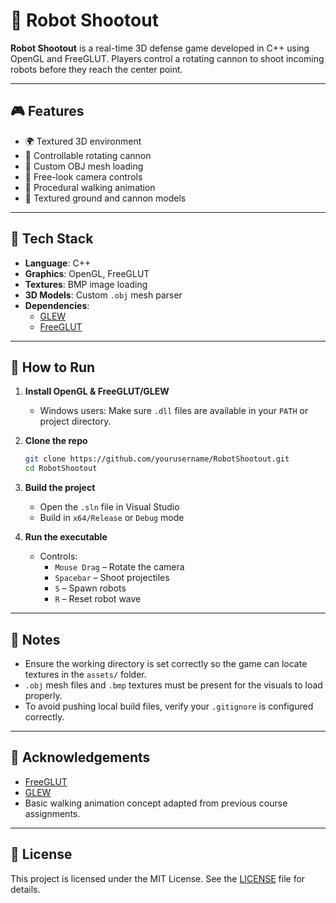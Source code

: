 # 🤖 Robot Shootout

**Robot Shootout** is a real-time 3D defense game developed in C++ using OpenGL and FreeGLUT. Players control a rotating cannon to shoot incoming robots before they reach the center point.

---

## 🎮 Features

- 🌍 Textured 3D environment
- 🔫 Controllable rotating cannon
- 🧱 Custom OBJ mesh loading
- 🎥 Free-look camera controls
- 🏃 Procedural walking animation
- 🧱 Textured ground and cannon models

---

## 🧰 Tech Stack

- **Language**: C++
- **Graphics**: OpenGL, FreeGLUT
- **Textures**: BMP image loading
- **3D Models**: Custom `.obj` mesh parser
- **Dependencies**:
  - [GLEW](http://glew.sourceforge.net/)
  - [FreeGLUT](http://freeglut.sourceforge.net/)

---

## 🚀 How to Run

1. **Install OpenGL & FreeGLUT/GLEW**
   - Windows users: Make sure `.dll` files are available in your `PATH` or project directory.
2. **Clone the repo**
   ```bash
   git clone https://github.com/yourusername/RobotShootout.git
   cd RobotShootout
3. **Build the project**
   - Open the `.sln` file in Visual Studio
   - Build in `x64/Release` or `Debug` mode

4. **Run the executable**
   - Controls:
     - `Mouse Drag` – Rotate the camera
     - `Spacebar` – Shoot projectiles
     - `S` – Spawn robots
     - `R` – Reset robot wave

---

## 📝 Notes

- Ensure the working directory is set correctly so the game can locate textures in the `assets/` folder.
- `.obj` mesh files and `.bmp` textures must be present for the visuals to load properly.
- To avoid pushing local build files, verify your `.gitignore` is configured correctly.

---

## 🧠 Acknowledgements

- [FreeGLUT](http://freeglut.sourceforge.net/)
- [GLEW](http://glew.sourceforge.net/)
- Basic walking animation concept adapted from previous course assignments.

---

## 📜 License

This project is licensed under the MIT License. See the [LICENSE](LICENSE) file for details.
